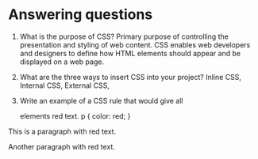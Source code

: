 # Answering questions

1. What is the purpose of CSS?
Primary purpose of controlling the presentation and styling of web content. CSS enables web developers and designers to define how HTML elements should appear and be displayed on a web page.

2. What are the three ways to insert CSS into your project?
Inline CSS, Internal CSS, External CSS,

3. Write an example of a CSS rule that would give all <p> elements red text.
p {
  color: red;
  }

<!DOCTYPE html>
<html>
<head> <link rel="stylesheet" type="text/css" href="styles.css">  </head>
<body>
  <p>This is a paragraph with red text.</p>
  <p>Another paragraph with red text.</p>
</body>
</html>

